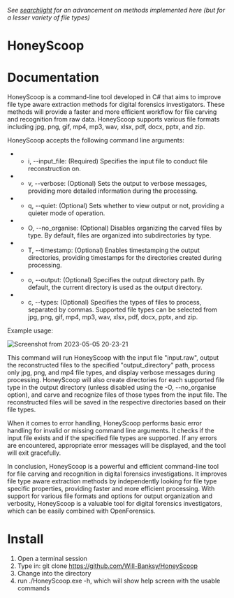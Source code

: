 *See [searchlight](https://github.com/Will-Banksy/searchlight) for an advancement on methods implemented here (but for a lesser variety of file types)*

# HoneyScoop

# Documentation

HoneyScoop is a command-line tool developed in C# that aims to improve file
type aware extraction methods for digital forensics investigators. These methods
will provide a faster and more efficient workflow for file carving and recognition
from raw data. HoneyScoop supports various file formats including jpg, png, gif,
mp4, mp3, wav, xlsx, pdf, docx, pptx, and zip.

HoneyScoop accepts the following command line arguments:

- - i, --input_file: (Required) Specifies the input file to conduct file
    reconstruction on.
- - v, --verbose: (Optional) Sets the output to verbose messages, providing
    more detailed information during the processing.
- - q, --quiet: (Optional) Sets whether to view output or not, providing a
    quieter mode of operation.
- - O, --no_organise: (Optional) Disables organizing the carved files by type. By
    default, files are organized into subdirectories by type.
- - T, --timestamp: (Optional) Enables timestamping the output directories,
    providing timestamps for the directories created during processing.
- - o, --output: (Optional) Specifies the output directory path. By default, the
    current directory is used as the output directory.
- - c, --types: (Optional) Specifies the types of files to process, separated by
    commas. Supported file types can be selected from jpg, png, gif, mp4, mp3,
    wav, xlsx, pdf, docx, pptx, and zip.

Example usage:

![Screenshot from 2023-05-05 20-23-21](https://user-images.githubusercontent.com/100227246/236551311-2c9bf2af-f8b9-4507-b5f8-e2b5713fe18e.png)

This command will run HoneyScoop with the input file "input.raw", output the
reconstructed files to the specified "output_directory" path, process only jpg,
png, and mp4 file types, and display verbose messages during processing.
HoneyScoop will also create directories for each supported file type in the output
directory (unless disabled using the -O, --no_organise option), and carve and
recognize files of those types from the input file. The reconstructed files will be
saved in the respective directories based on their file types.

When it comes to error handling, HoneyScoop performs basic error handling for
invalid or missing command line arguments. It checks if the input file exists and if
the specified file types are supported. If any errors are encountered, appropriate
error messages will be displayed, and the tool will exit gracefully.

In conclusion, HoneyScoop is a powerful and efficient command-line tool for file
carving and recognition in digital forensics investigations. It improves file type
aware extraction methods by independently looking for file type specific
properties, providing faster and more efficient processing. With support for
various file formats and options for output organization and verbosity,
HoneyScoop is a valuable tool for digital forensics investigators, which can be
easily combined with OpenForensics.

# Install

1. Open a terminal session
2. Type in: git clone https://github.com/Will-Banksy/HoneyScoop
3. Change into the directory
4. run ./HoneyScoop.exe -h, which will show help screen with the usable commands

